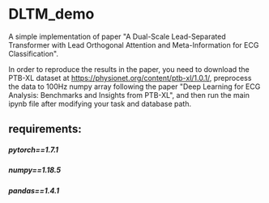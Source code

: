 # DLTM_demo
A simple implementation of paper "A Dual-Scale Lead-Separated Transformer with Lead Orthogonal Attention and Meta-Information for ECG Classification". 

In order to reproduce the results in the paper, you need to download the PTB-XL dataset at https://physionet.org/content/ptb-xl/1.0.1/, preprocess the data to 100Hz numpy array following the paper "Deep Learning for ECG Analysis: Benchmarks and Insights from PTB-XL", and then run the main ipynb file after modifying your task and database path.

## requirements:
##### pytorch==1.7.1
##### numpy==1.18.5
##### pandas==1.4.1
